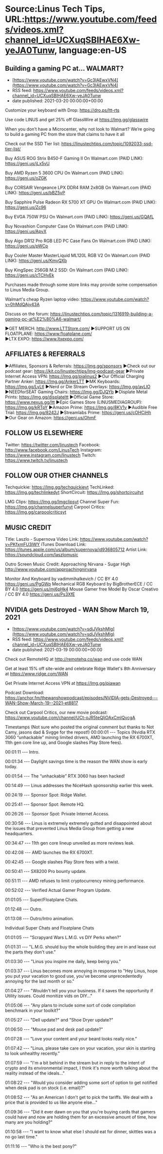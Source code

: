 # Source:Linus Tech Tips, URL:https://www.youtube.com/feeds/videos.xml?channel_id=UCXuqSBlHAE6Xw-yeJA0Tunw, language:en-US

## Building a gaming PC at… WALMART?
 - [https://www.youtube.com/watch?v=Gc3IAEwxVN4](https://www.youtube.com/watch?v=Gc3IAEwxVN4)
 - RSS feed: https://www.youtube.com/feeds/videos.xml?channel_id=UCXuqSBlHAE6Xw-yeJA0Tunw
 - date published: 2021-03-20 00:00:00+00:00

Customize your keyboard with Drop: https://dro.ps/ltt-rts

Use code LINUS and get 25% off GlassWire at https://lmg.gg/glasswire

When you don’t have a Microcenter, why not look to Walmart? We’re going to build a gaming PC from the store that claims to have it all 

Check out the SSD Tier list: https://linustechtips.com/topic/1092033-ssd-tier-list/

Buy ASUS ROG Strix B450-F Gaming II
On Walmart.com (PAID LINK): https://geni.us/jLx5vU

Buy AMD Ryzen 5 3600 CPU
On Walmart.com (PAID LINK): https://geni.us/oZGK

Buy CORSAIR Vengeance LPX DDR4 RAM 2x8GB
On Walmart.com (PAID LINK): https://geni.us/bBZ5vP

Buy Sapphire Pulse Radeon RX 5700 XT GPU
On Walmart.com (PAID LINK): https://geni.us/Zc96

Buy EVGA 750W PSU
On Walmart.com (PAID LINK): https://geni.us/GQAfL

Buy Novashion Computer Case
On Walmart.com (PAID LINK): https://geni.us/ApvX

Buy Aigo DR12 Pro RGB LED PC Case Fans
On Walmart.com (PAID LINK): https://geni.us/pWCp

Buy Cooler Master MasterLiquid ML120L RGB V2
On Walmart.com (PAID LINK): https://geni.us/KmyQXb

Buy KingSpec 256GB M.2 SSD:
On Walmart.com (PAID LINK): https://geni.us/cTCHyEk

Purchases made through some store links may provide some compensation to Linus Media Group.

Walmart's cheap Ryzen laptop video: https://www.youtube.com/watch?v=0hMdQAjy43A

Discuss on the forum: https://linustechtips.com/topic/1316919-building-a-gaming-pc-at%E2%80%A6-walmart/


►GET MERCH: http://www.LTTStore.com/
►SUPPORT US ON FLOATPLANE: https://www.floatplane.com/  
►LTX EXPO: https://www.ltxexpo.com/   

AFFILIATES & REFERRALS
---------------------------------------------------
►Affiliates, Sponsors & Referrals: https://lmg.gg/sponsors
►Check out our podcast gear: https://kit.co/linustechtips/lmg-podcast-gear
►Private Internet Access VPN: https://lmg.gg/pialinus2
►Our Official Charging Partner Anker: https://lmg.gg/AnkerLTT
►MK Keyboards: https://lmg.gg/LyLtl
►Nerd or Die Stream Overlays: https://lmg.gg/avLlO
►NEEDforSEAT Gaming Chairs: https://lmg.gg/DJQYb
►Displate Metal Prints: https://lmg.gg/displateltt
►Official Game Store: https://www.nexus.gg/ltt
►Epic Games Store (LINUSMEDIAGROUP): https://lmg.gg/kRTpY
►Amazon Prime: https://lmg.gg/8KV1v
►Audible Free Trial: https://lmg.gg/8242J
►Streamlabs Prime: https://geni.us/cOHCiHh
►Our Gear on Amazon: https://geni.us/OhmF

FOLLOW US ELSEWHERE
---------------------------------------------------  
Twitter: https://twitter.com/linustech
Facebook: http://www.facebook.com/LinusTech
Instagram: https://www.instagram.com/linustech
Twitch: https://www.twitch.tv/linustech

FOLLOW OUR OTHER CHANNELS
---------------------------------------------------  
Techquickie: https://lmg.gg/techquickieyt
TechLinked: https://lmg.gg/techlinkedyt
ShortCircuit: https://lmg.gg/shortcircuityt

LMG Clips: https://lmg.gg/lmgclipsyt
Channel Super Fun: https://lmg.gg/channelsuperfunyt
Carpool Critics: https://lmg.gg/carpoolcriticsyt

MUSIC CREDIT
---------------------------------------------------  
Title: Laszlo - Supernova
Video Link: https://www.youtube.com/watch?v=PKfxmFU3lWY
iTunes Download Link: https://itunes.apple.com/us/album/supernova/id936805712
Artist Link: https://soundcloud.com/laszlomusic

Outro Screen Music Credit: Approaching Nirvana - Sugar High http://www.youtube.com/approachingnirvana

Monitor And Keyboard by vadimmihalkevich / CC BY 4.0  https://geni.us/PgGWp
Mechanical RGB Keyboard by BigBrotherECE / CC BY 4.0 https://geni.us/mj6pHk4
Mouse Gamer free Model By Oscar Creativo / CC BY 4.0 https://geni.us/Ps3XfE

## NVIDIA gets Destroyed - WAN Show March 19, 2021
 - [https://www.youtube.com/watch?v=sdiJVkshMIg](https://www.youtube.com/watch?v=sdiJVkshMIg)
 - RSS feed: https://www.youtube.com/feeds/videos.xml?channel_id=UCXuqSBlHAE6Xw-yeJA0Tunw
 - date published: 2021-03-19 00:00:00+00:00

Check out RemoteHQ at http://remotehq.co/wan and use code WAN

Get at least 15% off site-wide and celebrate Ridge Wallet's 8th Anniversary at https://www.ridge.com/WAN

Get Private Internet Access VPN at https://lmg.gg/piawan

Podcast Download: https://anchor.fm/thewanshowpodcast/episodes/NVIDIA-gets-Destroyed---WAN-Show-March-19--2021-et8817

Check out Carpool Critics, our new movie podcast: https://www.youtube.com/channel/UCt-oJR5teQIjOAxCmIQvcgA

Timestamps (Not sure who posted the original comment but thanks to Not Camy, jasons dad & Svgge for the repost!)
00:00:01 --- Topics (Nvidia RTX 3060 “unhackable” mining limited drivers, AMD launching the RX 6700XT, 11th gen core line up, and Google slashes Play Store fees).

00:01:11 --- Intro.

00:01:34 --- Daylight savings time is the reason the WAN show is early today.

00:01:54 --- The “unhackable” RTX 3060 has been hacked!

00:14:49 --- Linus addresses the NiceHash sponsorship earlier this week.

00:24:19 --- Sponsor Spot: Ridge Wallet.

00:25:41 --- Sponsor Spot: Remote HQ.

00:26:26 --- Sponsor Spot: Private Internet Access.

00:30:56 --- Linus is extremely extremely gutted and disappointed about the issues that prevented Linus Media Group from getting a new headquarters.

00:34:47 --- 11th gen core lineup unveiled as more reviews leak.

00:42:08 --- AMD launches the RX 6700XT.

00:42:45 --- Google slashes Play Store fees with a twist.

00:50:41 --- SX8200 Pro bounty update.

00:51:11 --- AMD refuses to limit cryptocurrency mining performance.

00:52:02 --- Verified Actual Gamer Program Update.

01:01:05 --- Super/Floatplane Chats.

01:12:48 --- Outro.

01:13:08 --- Outro/Intro animation.



Individual Super Chats and Floatplane Chats

01:01:05 --- "Scrapyard Wars L.M.G. vs DIY Perks when?"

01:01:31 --- "L.M.G. should buy the whole building they are in and lease out the parts they don't use."

01:03:30 --- "Linus you inspire me daily, keep being you."

01:03:37 --- Linus becomes more annoying in response to "Hey Linus, hope you put your vacation to good use, you've become unprecedentedly annoying for the last month or so."

01:04:27 --- "Wouldn't tell you your business. If it saves the opportunity if Utility issues. Could monitize vids on DIY..."

01:05:06 --- "Any plans to include some sort of code compilation benchmark in your toolkit?"

01:05:27 --- "Dell update?" and "Shoe Dryer update?"

01:06:50 --- "Mouse pad and desk pad update?"

01:07:28 --- "Love your content and your beard looks really nice."

01:07:42 --- "Linus, please take care on your vacation, your skin is starting to look unhealthy recently."

01:07:59 --- "I'm a bit behind in the stream but in reply to the intent of crypto and its environmental impact, I think it's more worth talking about the reality instead of the ideals..."

01:08:22 --- "Would you consider adding some sort of option to get notified when desk pad is on stock (i.e. email)?"

01:08:52 --- "As an American I don't get to pick the tariffs. We deal with a price that is provided to us like anyone else..."

01:09:36 --- "Did it ever dawn on you that you're buying cards that gamers could have and now are holding them for an excessive amount of time, how many are you holding?"

01:10:58 --- "I want to know what else I should eat for dinner, skittles was a no go last time."

01:11:16 --- "Who is the best pony?"


